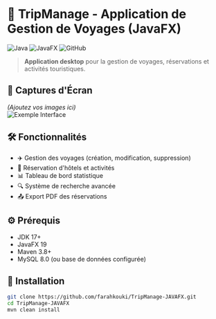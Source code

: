 # 🚀 TripManage - Application de Gestion de Voyages (JavaFX)

![Java](https://img.shields.io/badge/Java-17%2B-orange?logo=java)
![JavaFX](https://img.shields.io/badge/JavaFX-19-blue?logo=javafx)
![GitHub](https://img.shields.io/badge/GitHub-Repository-lightgrey?logo=github)

> **Application desktop** pour la gestion de voyages, réservations et activités touristiques.

## 📸 Captures d'Écran
*(Ajoutez vos images ici)*  
![Exemple Interface](https://via.placeholder.com/600x400?text=Interface+TripManage)

## 🛠 Fonctionnalités
- ✈️ Gestion des voyages (création, modification, suppression)
- 🏨 Réservation d'hôtels et activités
- 📊 Tableau de bord statistique
- 🔍 Système de recherche avancée
- 📤 Export PDF des réservations

## ⚙️ Prérequis
- JDK 17+
- JavaFX 19
- Maven 3.8+
- MySQL 8.0 (ou base de données configurée)

## 🚀 Installation
```bash
git clone https://github.com/farahkouki/TripManage-JAVAFX.git
cd TripManage-JAVAFX
mvn clean install
